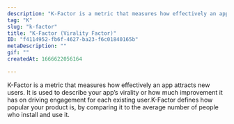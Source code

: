 ```yaml
---
description: "K-Factor is a metric that measures how effectively an app attracts new users. It is used to describe your app’s virality or how much improvement it has on driving engagement for each existing user.K-Factor defines how popular your product is, by comparing it to the average number of people who install and use it."
tag: "K"
slug: "k-factor"
title: "K-Factor (Virality Factor)"
ID: "f4114952-fb6f-4627-ba23-f6c01840165b"
metaDescription: ""
gif: ""
createdAt: 1666622056164

---
```

K-Factor is a metric that measures how effectively an app attracts new users. It is used to describe your app’s virality or how much improvement it has on driving engagement for each existing user.K-Factor defines how popular your product is, by comparing it to the average number of people who install and use it.